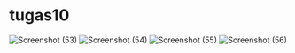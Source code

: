 # tugas10
![Screenshot (53)](https://user-images.githubusercontent.com/53890286/95545102-25da5500-0a27-11eb-821c-595b26411b6f.png)
![Screenshot (54)](https://user-images.githubusercontent.com/53890286/95545104-27a41880-0a27-11eb-8ce4-08ecd67ac70d.png)
![Screenshot (55)](https://user-images.githubusercontent.com/53890286/95545107-296ddc00-0a27-11eb-9218-d1b11088ab3e.png)
![Screenshot (56)](https://user-images.githubusercontent.com/53890286/95545108-2a067280-0a27-11eb-9d4c-de14d22a90d2.png)
